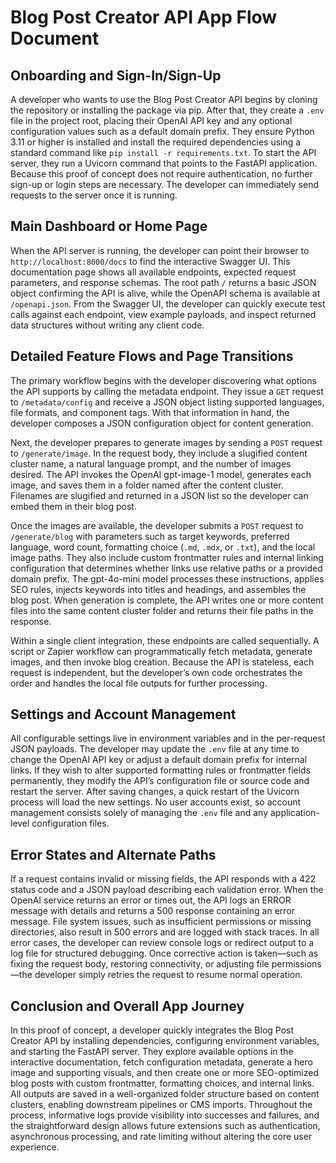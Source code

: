 # Blog Post Creator API App Flow Document

## Onboarding and Sign-In/Sign-Up
A developer who wants to use the Blog Post Creator API begins by cloning the repository or installing the package via pip. After that, they create a `.env` file in the project root, placing their OpenAI API key and any optional configuration values such as a default domain prefix. They ensure Python 3.11 or higher is installed and install the required dependencies using a standard command like `pip install -r requirements.txt`. To start the API server, they run a Uvicorn command that points to the FastAPI application. Because this proof of concept does not require authentication, no further sign-up or login steps are necessary. The developer can immediately send requests to the server once it is running.

## Main Dashboard or Home Page
When the API server is running, the developer can point their browser to `http://localhost:8000/docs` to find the interactive Swagger UI. This documentation page shows all available endpoints, expected request parameters, and response schemas. The root path `/` returns a basic JSON object confirming the API is alive, while the OpenAPI schema is available at `/openapi.json`. From the Swagger UI, the developer can quickly execute test calls against each endpoint, view example payloads, and inspect returned data structures without writing any client code.

## Detailed Feature Flows and Page Transitions
The primary workflow begins with the developer discovering what options the API supports by calling the metadata endpoint. They issue a `GET` request to `/metadata/config` and receive a JSON object listing supported languages, file formats, and component tags. With that information in hand, the developer composes a JSON configuration object for content generation.

Next, the developer prepares to generate images by sending a `POST` request to `/generate/image`. In the request body, they include a slugified content cluster name, a natural language prompt, and the number of images desired. The API invokes the OpenAI gpt-image-1 model, generates each image, and saves them in a folder named after the content cluster. Filenames are slugified and returned in a JSON list so the developer can embed them in their blog post.

Once the images are available, the developer submits a `POST` request to `/generate/blog` with parameters such as target keywords, preferred language, word count, formatting choice (`.md`, `.mdx`, or `.txt`), and the local image paths. They also include custom frontmatter rules and internal linking configuration that determines whether links use relative paths or a provided domain prefix. The gpt-4o-mini model processes these instructions, applies SEO rules, injects keywords into titles and headings, and assembles the blog post. When generation is complete, the API writes one or more content files into the same content cluster folder and returns their file paths in the response.

Within a single client integration, these endpoints are called sequentially. A script or Zapier workflow can programmatically fetch metadata, generate images, and then invoke blog creation. Because the API is stateless, each request is independent, but the developer’s own code orchestrates the order and handles the local file outputs for further processing.

## Settings and Account Management
All configurable settings live in environment variables and in the per-request JSON payloads. The developer may update the `.env` file at any time to change the OpenAI API key or adjust a default domain prefix for internal links. If they wish to alter supported formatting rules or frontmatter fields permanently, they modify the API’s configuration file or source code and restart the server. After saving changes, a quick restart of the Uvicorn process will load the new settings. No user accounts exist, so account management consists solely of managing the `.env` file and any application-level configuration files.

## Error States and Alternate Paths
If a request contains invalid or missing fields, the API responds with a 422 status code and a JSON payload describing each validation error. When the OpenAI service returns an error or times out, the API logs an ERROR message with details and returns a 500 response containing an error message. File system issues, such as insufficient permissions or missing directories, also result in 500 errors and are logged with stack traces. In all error cases, the developer can review console logs or redirect output to a log file for structured debugging. Once corrective action is taken—such as fixing the request body, restoring connectivity, or adjusting file permissions—the developer simply retries the request to resume normal operation.

## Conclusion and Overall App Journey
In this proof of concept, a developer quickly integrates the Blog Post Creator API by installing dependencies, configuring environment variables, and starting the FastAPI server. They explore available options in the interactive documentation, fetch configuration metadata, generate a hero image and supporting visuals, and then create one or more SEO-optimized blog posts with custom frontmatter, formatting choices, and internal links. All outputs are saved in a well-organized folder structure based on content clusters, enabling downstream pipelines or CMS imports. Throughout the process, informative logs provide visibility into successes and failures, and the straightforward design allows future extensions such as authentication, asynchronous processing, and rate limiting without altering the core user experience.